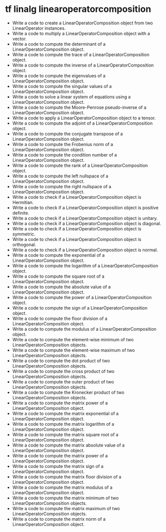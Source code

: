 # tf linalg linearoperatorcomposition

- Write a code to create a LinearOperatorComposition object from two LinearOperator instances.
- Write a code to multiply a LinearOperatorComposition object with a vector.
- Write a code to compute the determinant of a LinearOperatorComposition object.
- Write a code to compute the trace of a LinearOperatorComposition object.
- Write a code to compute the inverse of a LinearOperatorComposition object.
- Write a code to compute the eigenvalues of a LinearOperatorComposition object.
- Write a code to compute the singular values of a LinearOperatorComposition object.
- Write a code to solve a linear system of equations using a LinearOperatorComposition object.
- Write a code to compute the Moore-Penrose pseudo-inverse of a LinearOperatorComposition object.
- Write a code to apply a LinearOperatorComposition object to a tensor.
- Write a code to compute the adjoint of a LinearOperatorComposition object.
- Write a code to compute the conjugate transpose of a LinearOperatorComposition object.
- Write a code to compute the Frobenius norm of a LinearOperatorComposition object.
- Write a code to compute the condition number of a LinearOperatorComposition object.
- Write a code to compute the rank of a LinearOperatorComposition object.
- Write a code to compute the left nullspace of a LinearOperatorComposition object.
- Write a code to compute the right nullspace of a LinearOperatorComposition object.
- Write a code to check if a LinearOperatorComposition object is Hermitian.
- Write a code to check if a LinearOperatorComposition object is positive definite.
- Write a code to check if a LinearOperatorComposition object is unitary.
- Write a code to check if a LinearOperatorComposition object is diagonal.
- Write a code to check if a LinearOperatorComposition object is symmetric.
- Write a code to check if a LinearOperatorComposition object is orthogonal.
- Write a code to check if a LinearOperatorComposition object is normal.
- Write a code to compute the exponential of a LinearOperatorComposition object.
- Write a code to compute the logarithm of a LinearOperatorComposition object.
- Write a code to compute the square root of a LinearOperatorComposition object.
- Write a code to compute the absolute value of a LinearOperatorComposition object.
- Write a code to compute the power of a LinearOperatorComposition object.
- Write a code to compute the sign of a LinearOperatorComposition object.
- Write a code to compute the floor division of a LinearOperatorComposition object.
- Write a code to compute the modulus of a LinearOperatorComposition object.
- Write a code to compute the element-wise minimum of two LinearOperatorComposition objects.
- Write a code to compute the element-wise maximum of two LinearOperatorComposition objects.
- Write a code to compute the dot product of two LinearOperatorComposition objects.
- Write a code to compute the cross product of two LinearOperatorComposition objects.
- Write a code to compute the outer product of two LinearOperatorComposition objects.
- Write a code to compute the Kronecker product of two LinearOperatorComposition objects.
- Write a code to compute the matrix power of a LinearOperatorComposition object.
- Write a code to compute the matrix exponential of a LinearOperatorComposition object.
- Write a code to compute the matrix logarithm of a LinearOperatorComposition object.
- Write a code to compute the matrix square root of a LinearOperatorComposition object.
- Write a code to compute the matrix absolute value of a LinearOperatorComposition object.
- Write a code to compute the matrix power of a LinearOperatorComposition object.
- Write a code to compute the matrix sign of a LinearOperatorComposition object.
- Write a code to compute the matrix floor division of a LinearOperatorComposition object.
- Write a code to compute the matrix modulus of a LinearOperatorComposition object.
- Write a code to compute the matrix minimum of two LinearOperatorComposition objects.
- Write a code to compute the matrix maximum of two LinearOperatorComposition objects.
- Write a code to compute the matrix norm of a LinearOperatorComposition object.